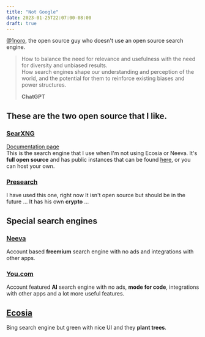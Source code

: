 ```yaml
---
title: "Not Google"
date: 2023-01-25T22:07:00-08:00
draft: true
---
```

[@1noro](https://github.com/1noro), the open source guy who doesn't use an open source search engine. 

>How to balance the need for relevance and usefulness with the need for diversity and unbiased results.<br>How search engines shape our understanding and perception of the world, and the potential for them to reinforce existing biases and power structures.
>
>**ChatGPT**

## These are the two open source that I like.
### [SearXNG](https://search.ononoki.org/)
[Documentation page](https://docs.searxng.org/)<br>
This is the search engine that I use when I'm not using Ecosia or Neeva. It's **full open source** and has public instances that can be found [here](https://searx.space/), or you can host your own.

### [Presearch](https://presearch.com/)
I have used this one, right now It isn't open source but should be in the future … It has his own **crypto** …
<br>
## Special search engines

### [Neeva](https://neeva.com/)
Account based **freemium** search engine with no ads and integrations with other apps. 

### [You.com](https://you.com/)
Account featured **AI** search engine with no ads, **mode for code**, integrations with other apps and a lot more useful features.

## [Ecosia](https://www.ecosia.org/)
Bing search engine but green with nice UI and they **plant trees**.
